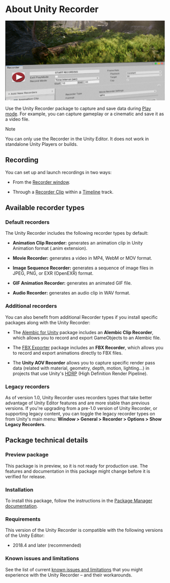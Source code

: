 # About Unity Recorder

![Unity Recorder](Images/RecorderSplash.png)

Use the Unity Recorder package to capture and save data during [Play mode](https://docs.unity3d.com/Manual/GameView.html). For example, you can capture gameplay or a cinematic and save it as a video file.

>[!NOTE]
>You can only use the Recorder in the Unity Editor. It does not work in standalone Unity Players or builds.

## Recording

You can set up and launch recordings in two ways:

- From the [Recorder window](RecordingRecorderWindow.md).

- Through a [Recorder Clip](RecordingTimelineTrack.md) within a [Timeline](https://docs.unity3d.com/Packages/com.unity.timeline@latest) track.

## Available recorder types

### Default recorders

The Unity Recorder includes the following recorder types by default:

* **Animation Clip Recorder:** generates an animation clip in Unity Animation format (.anim extension).

* **Movie Recorder:** generates a video in MP4, WebM or MOV format.

* **Image Sequence Recorder:** generates a sequence of image files in JPEG, PNG, or EXR (OpenEXR) format.

* **GIF Animation Recorder:** generates an animated GIF file.

* **Audio Recorder:** generates an audio clip in WAV format.

### Additional recorders

You can also benefit from additional Recorder types if you install specific packages along with the Unity Recorder:

* The [Alembic for Unity](https://docs.unity3d.com/Packages/com.unity.formats.alembic@latest) package includes an **Alembic Clip Recorder**, which allows you to record and export GameObjects to an Alembic file.

* The [FBX Exporter](https://docs.unity3d.com/Packages/com.unity.formats.fbx@latest) package includes an **FBX Recorder**, which allows you to record and export animations directly to FBX files.

* The **Unity AOV Recorder** allows you to capture specific render pass data (related with material, geometry, depth, motion, lighting...) in projects that use Unity's [HDRP](https://docs.unity3d.com/Packages/com.unity.render-pipelines.high-definition@latest) (High Definition Render Pipeline).

### Legacy recorders

As of version 1.0, Unity Recorder uses recorders types that take better advantage of Unity Editor features and are more stable than previous versions. If you're upgrading from a pre-1.0 version of Unity Recorder, or supporting legacy content, you can toggle the legacy recorder types on from Unity's main menu: **Window > General > Recorder > Options > Show Legacy Recorders**.

## Package technical details

### Preview package

This package is in preview, so it is not ready for production use. The features and documentation in this package might change before it is verified for release.

### Installation

To install this package, follow the instructions in the [Package Manager documentation](https://docs.unity3d.com/Manual/upm-ui-install.html).

### Requirements

This version of the Unity Recorder is compatible with the following versions of the Unity Editor:

* 2018.4 and later (recommended)

### Known issues and limitations

See the list of current [known issues and limitations](KnownIssues.md) that you might experience with the Unity Recorder – and their workarounds.
